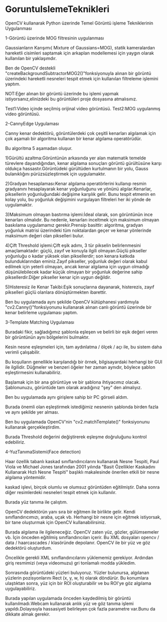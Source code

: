 # GoruntuIslemeTeknikleri
OpenCV kullanarak Python üzerinde Temel Görüntü işleme Tekniklerinin Uygulanması

1-Görüntü üzerinde MOG filtresinin uygulanması

Gaussianların Karışımı( Mixture of Gaussians=MOG), statik kameralardan hareketli cisimleri saptamak için arkaplan modellemesi için yaygın olarak kullanılan bir yaklaşımdır.

Ben de OpenCV destekli "createBackgroundSubtractorMOG2()"fonksiyonuyla alınan bir görüntü üzerindeki hareketli nesneleri tespit etmek için kullanılan filtreleme işlemini yaptım.

NOT:Eğer alınan bir görüntü üzerinde bu işlemi yapmak istiyorsanız,elinizdeki bu görüntüleri proje dosyasına atmalısınız.

Test1:Video içinde seçilmiş orijinal video görüntüsü.
Test2:MOG uygulanmış video görüntüsü.

2-CannyEdge Uygulaması

Canny kenar dedektörü, görüntülerdeki çok çeşitli kenarları algılamak için çok aşamalı bir algoritma kullanan bir kenar algılama operatörüdür.

Bu algoritma 5 aşamadan oluşur.

  1)Gürültü azaltma:Görüntünün arkasında yer alan matematik temelde türevlere dayandığından, kenar algılama sonuçları görüntü gürültüsüne karşı oldukça hassastır.Görüntüdeki gürültüden kurtulmanın bir yolu, Gauss bulanıklığını pürüzsüzleştirmek için uygulamaktır.

  2)Gradyan hesaplaması:Kenar algılama operatörlerini kullanıp resmin gradyanını hesaplayarak kenar yoğunluğunu ve yönünü algılar.Kenarlar, piksellerin yoğunluğundaki değişime karşılık gelir. Bunu tespit etmenin en kolay yolu, bu yoğunluk değişimini vurgulayan filtreleri her iki yönde de uygulamaktır.

  3)Maksimum olmayan bastırma işlemi:İdeal olarak, son görüntünün ince kenarları olmalıdır. Bu nedenle, kenarları inceltmek için maksimum olmayan baskılama uygulamamız gerekir.Prensip basittir: algoritma, gradyan yoğunluk matrisi üzerindeki tüm noktalardan geçer ve kenar yönlerinde maksimum değeri olan pikselleri bulur.

  4)Çift Threshold işlemi:Çift eşik adımı, 3 tür pikselin belirlenmesini amaçlamaktadır: güçlü, zayıf ve konuyla ilgili olmayan.Güçlü pikseller yoğunluğu o kadar yüksek olan piksellerdir; son kenara katkıda bulunduklarından eminiz.Zayıf pikseller, yoğunluk değeri olarak kabul edilmek için yeterli olmayan, ancak kenar algılama için uygun olmadığı düşünülebilecek kadar küçük olmayan bir yoğunluk değerine sahip piksellerdir.Diğer pikseller kenar için uygun değildir.


  5)Histeresiz ile Kenar Takibi:Eşik sonuçlarına dayanarak, histerezis, zayıf pikselleri güçlü olanlara dönüştürmekten ibarettir.

Ben bu uygulamada aynı şekilde OpenCV kütüphanesi yardımıyla "cv2.Canny()"fonksiyonunu kullanarak alınan canlı görüntü üzerinde bir kenar belirleme uygulaması yaptım.

3-Template Matching Uygulaması

Buradaki fikir, sağladığımız şablonla eşleşen ve belirli bir eşik değeri veren bir görüntünün aynı bölgelerini bulmaktır.

Kesin nesne eşleşmeleri için, tam aydınlatma / ölçek / açı ile, bu sistem daha verimli çalışabilir. 

Bu koşulların genellikle karşılandığı bir örnek, bilgisayardaki herhangi bir GUI ile ilgilidir. Düğmeler ve benzeri öğeler her zaman aynıdır, böylece şablon eşleştirmesini kullanabiliriz.

Başlamak için bir ana görüntüye ve bir şablona ihtiyacımız olacak. Şablonunuzu, görüntüde tam olarak aradığınız "şey" den almalıyız.

Ben bu uygulamada aynı girişlere sahip bir PC görseli aldım.

Burada önemli olan eşleştirmek istediğimiz nesnenin şablonda birden fazla ve aynı şekilde yer alması.

Ben bu uygulamada OpenCV'nin "cv2.matchTemplate()" fonksiyonunu kullanarak gerçekleştirdim.

Burada Threshold değerini değiştirerek eşleşme doğruluğunu kontrol edebiliriz.

4-YuzTanımaSistemi(Face detection)

Haar özellik tabanlı kaskad sınıflandırıcılarını kullanarak Nesne Tespiti, Paul Viola ve Michael Jones tarafından 2001 yılında "Basit Özellikler Kaskadını Kullanarak Hızlı Nesne Tespiti" başlıklı makalesinde önerilen etkili bir nesne algılama yöntemidir.

kaskad işlevi, birçok olumlu ve olumsuz görüntüden eğitilmiştir. Daha sonra diğer resimlerdeki nesneleri tespit etmek için kullanılır.

Burada yüz tanıma ile çalıştım.

OpenCV dedektörün yanı sıra bir eğitmen ile birlikte gelir. Kendi sınıflandırıcımızı, araba, uçak vb. Herhangi bir nesne için eğitmek istiyorsak, bir tane oluşturmak için OpenCV kullanabilirsiniz.

Burada algılama ile ilgileneceğiz. OpenCV zaten yüz, gözler, gülümsemeler vb. İçin önceden eğitilmiş sınıflandırıcıları içerir. Bu XML dosyaları opencv / data / haarcascades / klasöründe depolanır. OpenCV ile bir yüz ve göz dedektörü oluşturdum.

Öncelikle gerekli XML sınıflandırıcılarını yüklememiz gerekiyor. Ardından giriş resmimizi (veya videomuzu) gri tonlamalı modda yükledim.

Sonrasında görüntüdeki yüzleri buluyoruz. Yüzler bulunursa, algılanan yüzlerin pozisyonlarını Rect (x, y, w, h) olarak döndürür. Bu konumlara ulaştıktan sonra, yüz için bir ROI oluşturabilir ve bu ROI'ye göz algılama uygulayabiliriz.

Burada yapılan uygulamada önceden kaydedilmiş bir görüntü kullanılmadı.Webcam kullanarak anlık yüz ve göz tanıma işlemi yapıldı.Dolayısıyla hassasiyeti belirleyen çok fazla parametre var.Bunu da dikkate almak gerekir.














